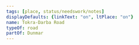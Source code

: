 ```yaml
---
tags: [place, status/needswork/notes]
displayDefaults: {linkText: "on", ltPlace: "on"}
name: Tokra-Darba Road
typeOf: road
partOf: Dunmar
---
```



